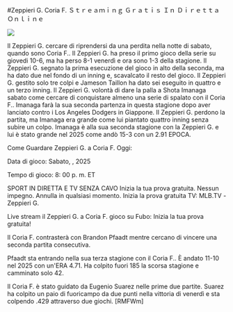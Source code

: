 #Zeppieri G. Coria F. Ｓｔｒｅａｍｉｎｇ Ｇｒａｔｉｓ Ｉｎ Ｄｉｒｅｔｔａ Ｏｎｌｉｎｅ  
  
  
[![](https://i.imgur.com/qSNzIqt.png)](https://movie.rssnews.media/SlkepuvIV.php)  
  
Il Zeppieri G. cercare di riprendersi da una perdita nella notte di sabato, quando sono Coria F.. Il Zeppieri G. ha preso il primo gioco della serie su giovedi 10-6, ma ha perso 8-1 venerdì e ora sono 1-3 della stagione. Il Zeppieri G. segnato la prima esecuzione del gioco in alto della seconda, ma ha dato due nel fondo di un inning e, scavalcato il resto del gioco. Il Zeppieri G. gestito solo tre colpi e Jameson Taillon ha dato sei eseguito in quattro e un terzo inning. Il Zeppieri G. volontà di dare la palla a Shota Imanaga sabato come cercare di conquistare almeno una serie di spalato con il Coria F.. Imanaga farà la sua seconda partenza in questa stagione dopo aver lanciato contro i Los Angeles Dodgers in Giappone. Il Zeppieri G. perdono la partita, ma Imanaga era grande come lui piantato quattro inning senza subire un colpo. Imanaga è alla sua seconda stagione con la Zeppieri G. e lui è stato grande nel 2025 come andò 15-3 con un 2.91 EPOCA.

Come Guardare Zeppieri G. a Coria F. Oggi:

Data di gioco: Sabato, , 2025

Tempo di gioco: 8: 00 p. m. ET

SPORT IN DIRETTA E TV SENZA CAVO
Inizia la tua prova gratuita. Nessun impegno. Annulla in qualsiasi momento.
Inizia la prova gratuita
TV: MLB.TV -Zeppieri G.

Live stream il Zeppieri G. a Coria F. gioco su Fubo: Inizia la tua prova gratuita!

Il Coria F. contrasterà con Brandon Pfaadt mentre cercano di vincere una seconda partita consecutiva.

Pfaadt sta entrando nella sua terza stagione con il Coria F.. È andato 11-10 nel 2025 con un'ERA 4.71. Ha colpito fuori 185 la scorsa stagione e camminato solo 42.

Il Coria F. è stato guidato da Eugenio Suarez nelle prime due partite. Suarez ha colpito un paio di fuoricampo da due punti nella vittoria di venerdì e sta colpendo .429 attraverso due giochi. [RMFWm]